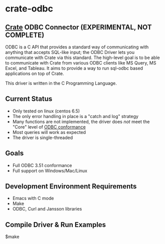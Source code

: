 # crate-odbc

## [Crate](http://crate.io) ODBC Connector (EXPERIMENTAL, NOT COMPLETE)

ODBC is a C API that provides a standard way of communicating with anything that accepts SQL-like input; the ODBC Driver lets you communicate with Crate via this standard. The high-level goal is to be able to communicate with Crate from various ODBC clients like MS Query, MS Excel, and Tableau. It aims to provide a way to run sql-odbc based applications on top of Crate.

This driver is written in the C Programming Language.

## Current Status

* Only tested on linux (centos 6.5)
* The only error handling in place is a "catch and log" strategy
* Many functions are not implemented, the driver does *not* meet the "Core" level of [ODBC conformance](odbc-conformance.md)
* Most queries will work as expected
* The driver is single-threaded

## Goals

* Full ODBC 3.51 conformance
* Full support on Windows/Mac/Linux

## Development Environment Requirements
* Emacs with C mode
* Make
* ODBC, Curl and Jansson libraries

## Compile Driver & Run Examples 
$make
